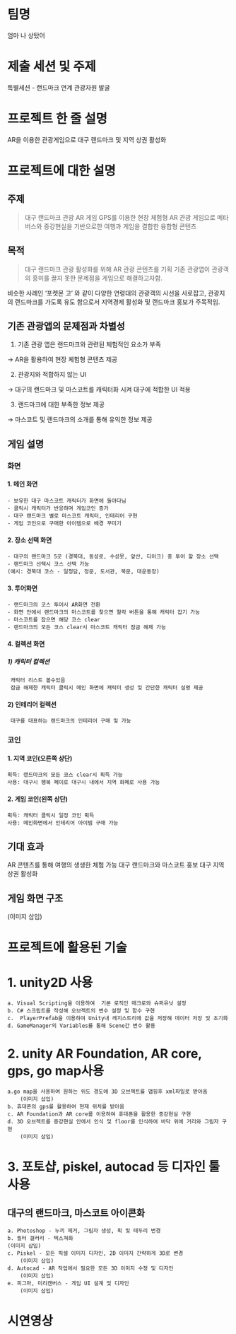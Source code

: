 팀명
====
엄마 나 상탔어

제출 세션 및 주제
=================
특별세션 - 랜드마크 연계 관광자원 발굴

프로젝트 한 줄 설명
==================
AR을 이용한 관광게임으로 대구 랜드마크 및 지역 상권 활성화

프로젝트에 대한 설명
====================
주제
----
>대구 랜드마크 관광 AR 게임
GPS를 이용한 현장 체험형 AR 관광 게임으로 메타버스와 증강현실을 기반으로한 여행과 게임을 결합한 융합형 콘텐츠

목적
----
>대구 랜드마크 관광 활성화를 위해 AR 관광 콘텐츠를 기획
기존 관광앱이 관광객의 흥미를 끌지 못한 문제점을 게임으로 해결하고자함.

비슷한 사례인 ‘포켓몬 고’ 와 같이 다양한 연령대의 관광객의 시선을 사로잡고,
관광지의 랜드마크를 가도록 유도 함으로서 지역경제 활성화 및 랜드마크 홍보가 주목적임.

기존 관광앱의 문제점과 차별성
-----------------------------
1. 기존 관광 앱은 랜드마크와 관련된 체험적인 요소가 부족

→ AR을 활용하여 현장 체험형 콘텐츠 제공
    
2. 관광지와 적합하지 않는 UI

→ 대구의 랜드마크 및 마스코트를 캐릭터화 시켜 대구에 적합한 UI 적용
    
3. 랜드마크에 대한 부족한 정보 제공

→ 마스코트 및 랜드마크의 소개를 통해 유익한 정보 제공


게임 설명
---------
### 화면
#### 1. 메인 화면
    - 보유한 대구 마스코트 캐릭터가 화면에 돌아다님
    - 클릭시 캐릭터가 반응하며 게임코인 증가
    - 대구 랜드마크 별로 마스코트 캐릭터, 인테리어 구현
    - 게임 코인으로 구매한 아이템으로 배경 꾸미기
    
#### 2. 장소 선택 화면
    - 대구의 랜드마크 5곳 (경북대, 동성로, 수성못, 앞산, 디아크) 중 투어 할 장소 선택
    - 랜드마크 선택시 코스 선택 가능
    (예시: 경북대 코스 - 일청담, 정문, 도서관, 북문, 대운동장)
    
#### 3. 투어화면
    - 랜드마크의 코스 투어시 AR화면 전환
    - 화면 안에서 랜드마크의 마스코트를 찾으면 찰칵 버튼을 통해 캐릭터 잡기 가능
    - 마스코트를 잡으면 해당 코스 clear
    - 랜드마크의 모든 코스 clear시 마스코트 캐릭터 잠금 해제 가능
    
#### 4. 컬렉션 화면
##### 1) 캐릭터 컬렉션
     캐릭터 리스트 볼수있음
     잠금 해제한 캐릭터 클릭시 메인 화면에 캐릭터 생성 및 간단한 캐릭터 설명 제공   
#### 2) 인테리어 컬렉션 
     대구를 대표하는 랜드마크의 인테리어 구매 및 가능
        

### 코인
#### 1. 지역 코인(오른쪽 상단)
    획득: 랜드마크의 모든 코스 clear시 획득 가능
    사용: 대구시 행복 페이로 대구시 내에서 지역 화폐로 사용 가능
#### 2. 게임 코인(왼쪽 상단)
    획득: 캐릭터 클릭시 일정 코인 획득
    사용: 메인화면에서 인테리어 아이템 구매 가능

기대 효과
---------
AR 콘텐츠를 통해 여행의 생생한 체험 가능
대구 랜드마크와 마스코트 홍보
대구 지역 상권 활성화

게임 화면 구조
--------------
(이미지 삽입)

프로젝트에 활용된 기술
======================
# 1. unity2D 사용
    a. Visual Scripting을 이용하여  기본 로직인 매크로와 슈퍼유닛 설정
    b. C# 스크립트를 작성해 오브젝트의 변수 설정 및 함수 구현
    c.  PlayerPrefab을 이용하여 Unity내 레지스트리에 값을 저장해 데이터 저장 및 초기화
    d. GameManager의 Variables를 통해 Scene간 변수 활용
# 2. unity AR Foundation, AR core, gps, go map사용
    a.go map을 사용하여 원하는 위도 경도에 3D 오브젝트를 맵핑후 xml파일로 받아옴
        (이미지 삽입)
    b. 휴대폰의 gps를 활용하여 현재 위치를 받아옴
    c. AR Foundation과 AR core를 이용하여 휴대폰을 활용한 증강현실 구현
    d. 3D 오브젝트를 증강현실 안에서 인식 및 floor를 인식하여 바닥 위에 거리와 그림자 구현
        (이미지 삽입)
# 3. 포토샵, piskel, autocad 등 디자인 툴 사용
## 대구의 랜드마크, 마스코트 아이콘화
    a. Photoshop - 누끼 제거, 그림자 생성, 획 및 테두리 변경
    b. 필터 갤러리 - 텍스쳐화
    (이미지 삽입)
    c. Piskel - 모든 픽셀 이미지 디자인, 2D 이미지 간략하게 3D로 변경
        (이미지 삽입)
    d. Autocad - AR 작업에서 필요한 모든 3D 이미지 수정 및 디자인
        (이미지 삽입)
    e. 피그마, 미리캔버스 - 게임 UI 설계 및 디자인
        (이미지 삽입)

시연영상
=======